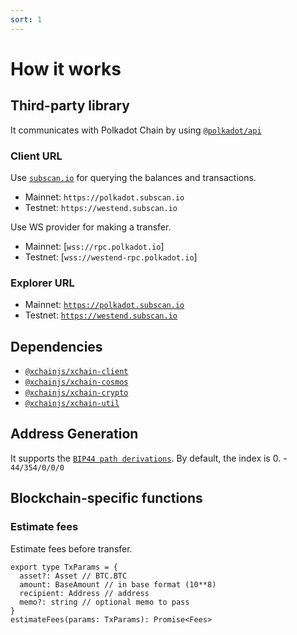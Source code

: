 ```yaml
---
sort: 1
---
```


# How it works

## Third-party library

It communicates with Polkadot Chain by using [`@polkadot/api`](https://github.com/polkadot-js/api)

### Client URL

Use [`subscan.io`](https://docs.api.subscan.io/) for querying the balances and transactions.
* Mainnet: `https://polkadot.subscan.io`
* Testnet: `https://westend.subscan.io`

Use WS provider for making a transfer.
* Mainnet: [`wss://rpc.polkadot.io`]
* Testnet: [`wss://westend-rpc.polkadot.io`]

### Explorer URL
* Mainnet: [`https://polkadot.subscan.io`](https://polkadot.subscan.io)
* Testnet: [`https://westend.subscan.io`](https://westend.subscan.io)

## Dependencies

* [`@xchainjs/xchain-client`](https://github.com/xchainjs/xchainjs-lib/packages/xchain-client)
* [`@xchainjs/xchain-cosmos`](https://github.com/xchainjs/xchainjs-lib/packages/xchain-cosmos)
* [`@xchainjs/xchain-crypto`](https://github.com/xchainjs/xchainjs-lib/packages/xchain-crypto)
* [`@xchainjs/xchain-util`](https://github.com/xchainjs/xchainjs-lib/packages/xchain-util)

## Address Generation

It supports the [`BIP44 path derivations`](https://github.com/satoshilabs/slips/blob/master/slip-0044.md).
By default, the index is 0. - `44/354/0/0/0`

## Blockchain-specific functions

### Estimate fees

Estimate fees before transfer.
```
export type TxParams = {
  asset?: Asset // BTC.BTC
  amount: BaseAmount // in base format (10**8)
  recipient: Address // address
  memo?: string // optional memo to pass
}
estimateFees(params: TxParams): Promise<Fees>
```
